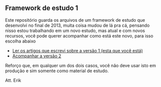 ## Framework de estudo 1

Este repositório guarda os arquivos de um framework de estudo que desenvolvi no final de 2013, muita coisa mudou de lá pra cá, pensando nisso estou trabalhando em um novo estudo, mas atual e com novos recursos, você pode querer acompanhar como está este novo, para isso escolha abaixo

 - [Ler os artigos que escrevi sobre a versão 1 (esta que você está)](http://www.webdevbr.com.br/blog/mvc-e-php-entendendo-o-padrao-na-pratica-criando-um-framework-php/)
 - [Acompanhar a versão 2](https://github.com/erikfig/Frameworks/tree/2.0)

Reforço que, em qualquer um dos dois casos, você não deve usar isto em produção e sim somente como material de estudo.

Att. Erik